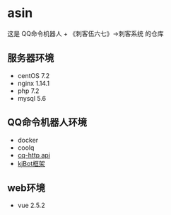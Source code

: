 # asin

这是 QQ命令机器人 + 《刺客伍六七》->刺客系统 的仓库


## 服务器环境
- centOS 7.2
- nginx 1.14.1
- php 7.2
- mysql 5.6

## QQ命令机器人环境
- docker
- coolq
- [cq-http api](https://cqhttp.cc)
- [kjBot框架](https://github.com/kjBot-Dev/framework)

## web环境
- vue 2.5.2